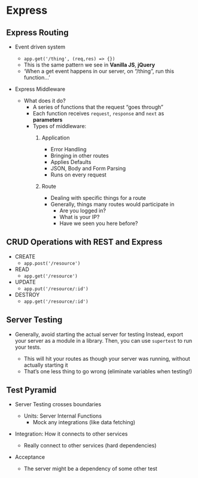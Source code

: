 # Express

## Express Routing

* Event driven system
  * `app.get('/thing', (req,res) => {})`
  * This is the same pattern we see in **Vanilla JS**, **jQuery**
  * ‘When a get event happens in our server, on “/thing”, run this function…’


* Express Middleware
  * What does it do?
    * A series of functions that the request “goes through”
    * Each function receives `request`, `response` and `next` as **parameters**
    * Types of middleware:
      1. Application
         * Error Handling
         * Bringing in other routes
         * Applies Defaults
         * JSON, Body and Form Parsing
         * Runs on every request

      2. Route
         * Dealing with specific things for a route
         * Generally, things many routes would participate in
           * Are you logged in?
           * What is your IP?
           * Have we seen you here before?


## CRUD Operations with REST and Express

 * CREATE
   * `app.post('/resource')`
 * READ
   * `app.get('/resource')`
 * UPDATE
   * `app.put('/resource/:id')`
 * DESTROY
   * `app.get('/resource/:id')`

## Server Testing

* Generally, avoid starting the actual server for testing Instead, export your server as a module in a library. Then, you can use `supertest` to run your tests.

  * This will hit your routes as though your server was running, without actually starting it
  * That’s one less thing to go wrong (eliminate variables when testing!)


## Test Pyramid

* Server Testing crosses boundaries
  * Units: Server Internal Functions
    * Mock any integrations (like data fetching)

* Integration: How it connects to other services
  * Really connect to other services (hard dependencies)

* Acceptance
  * The server might be a dependency of some other test
